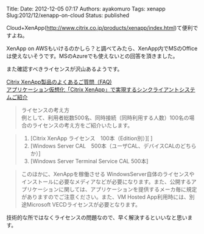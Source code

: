Title: 
Date: 2012-12-05 07:17
Authors: ayakomuro
Tags:  xenapp
Slug:2012/12/xenapp-on-cloud
Status: published


Cloud+XenApp(<http://www.citrix.co.jp/products/xenapp/index.html>)て便利ですよね。

XenApp on
AWSもいけるのかしら？と調べてみたら、XenApp内でMSのOfficeは使えないそうです。MSのAzureでも使えないとの回答を頂きました。

また確認すべきライセンスが沢山あるようです。

[Citrix
XenApp製品のよくあるご質問（FAQ)](http://jp.fujitsu.com/platform/server/primergy/software/citrix/answer.html)  
[アプリケーション仮想化「Citrix
XenApp」で実現するシンクライアントシステムご紹介](http://www.kip.co.jp/products/net/XenApp/Citrix_XenApp_2.html)

> ライセンスの考え方  
> 例として、利用者総数500名、同時接続（同時利用する人数）100名の場合のライセンスの考え方をご紹介いたします。

> 1.  [Citrix XenApp
>     ライセンス　100本（Edition別）][ ]
> 2.  [Windows Server
>     CAL　500本（ユーザCAL、デバイスCALのどちらか）] 
> 3.  [Windows Server Terminal Service CAL
>     500本]

> このほかに、XenAppを稼働させる
> WindowsServer自体のライセンスやインストールに必要なメディアなどが必要になります。また、公開するアプリケーションに関しては、アプリケーションを提供するメーカ毎に規定がありますのでご注意ください。また、VM
> Hosted App利用時には、別途Microsoft VECDライセンスが必要となります。



技術的な所ではなくライセンスの問題なので、早く解決するといいなと思います。


